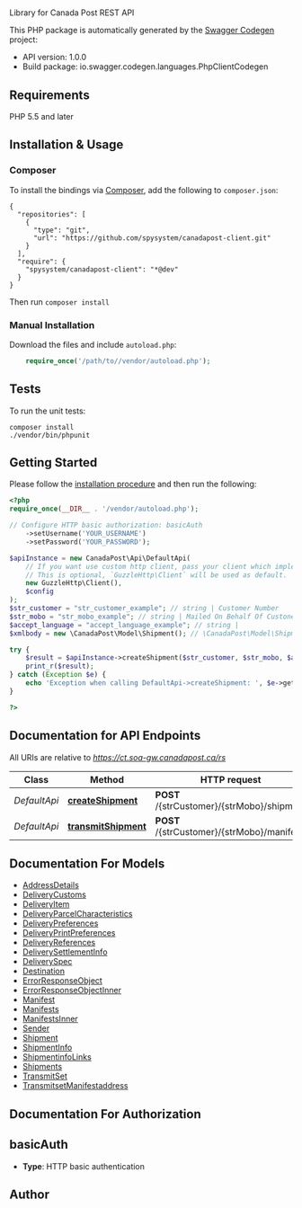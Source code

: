 # 
Library for Canada Post REST API

This PHP package is automatically generated by the [Swagger Codegen](https://github.com/swagger-api/swagger-codegen) project:

- API version: 1.0.0
- Build package: io.swagger.codegen.languages.PhpClientCodegen

## Requirements

PHP 5.5 and later

## Installation & Usage
### Composer

To install the bindings via [Composer](http://getcomposer.org/), add the following to `composer.json`:

```
{
  "repositories": [
    {
      "type": "git",
      "url": "https://github.com/spysystem/canadapost-client.git"
    }
  ],
  "require": {
    "spysystem/canadapost-client": "*@dev"
  }
}
```

Then run `composer install`

### Manual Installation

Download the files and include `autoload.php`:

```php
    require_once('/path/to//vendor/autoload.php');
```

## Tests

To run the unit tests:

```
composer install
./vendor/bin/phpunit
```

## Getting Started

Please follow the [installation procedure](#installation--usage) and then run the following:

```php
<?php
require_once(__DIR__ . '/vendor/autoload.php');

// Configure HTTP basic authorization: basicAuth
    ->setUsername('YOUR_USERNAME')
    ->setPassword('YOUR_PASSWORD');

$apiInstance = new CanadaPost\Api\DefaultApi(
    // If you want use custom http client, pass your client which implements `GuzzleHttp\ClientInterface`.
    // This is optional, `GuzzleHttp\Client` will be used as default.
    new GuzzleHttp\Client(),
    $config
);
$str_customer = "str_customer_example"; // string | Customer Number
$str_mobo = "str_mobo_example"; // string | Mailed On Behalf Of Custoner Number
$accept_language = "accept_language_example"; // string | 
$xmlbody = new \CanadaPost\Model\Shipment(); // \CanadaPost\Model\Shipment | Shipment data

try {
    $result = $apiInstance->createShipment($str_customer, $str_mobo, $accept_language, $xmlbody);
    print_r($result);
} catch (Exception $e) {
    echo 'Exception when calling DefaultApi->createShipment: ', $e->getMessage(), PHP_EOL;
}

?>
```

## Documentation for API Endpoints

All URIs are relative to *https://ct.soa-gw.canadapost.ca/rs*

Class | Method | HTTP request | Description
------------ | ------------- | ------------- | -------------
*DefaultApi* | [**createShipment**](docs/Api/DefaultApi.md#createshipment) | **POST** /{strCustomer}/{strMobo}/shipment | creates a Shipment
*DefaultApi* | [**transmitShipment**](docs/Api/DefaultApi.md#transmitshipment) | **POST** /{strCustomer}/{strMobo}/manifest | transmits a Shipment


## Documentation For Models

 - [AddressDetails](docs/Model/AddressDetails.md)
 - [DeliveryCustoms](docs/Model/DeliveryCustoms.md)
 - [DeliveryItem](docs/Model/DeliveryItem.md)
 - [DeliveryParcelCharacteristics](docs/Model/DeliveryParcelCharacteristics.md)
 - [DeliveryPreferences](docs/Model/DeliveryPreferences.md)
 - [DeliveryPrintPreferences](docs/Model/DeliveryPrintPreferences.md)
 - [DeliveryReferences](docs/Model/DeliveryReferences.md)
 - [DeliverySettlementInfo](docs/Model/DeliverySettlementInfo.md)
 - [DeliverySpec](docs/Model/DeliverySpec.md)
 - [Destination](docs/Model/Destination.md)
 - [ErrorResponseObject](docs/Model/ErrorResponseObject.md)
 - [ErrorResponseObjectInner](docs/Model/ErrorResponseObjectInner.md)
 - [Manifest](docs/Model/Manifest.md)
 - [Manifests](docs/Model/Manifests.md)
 - [ManifestsInner](docs/Model/ManifestsInner.md)
 - [Sender](docs/Model/Sender.md)
 - [Shipment](docs/Model/Shipment.md)
 - [ShipmentInfo](docs/Model/ShipmentInfo.md)
 - [ShipmentinfoLinks](docs/Model/ShipmentinfoLinks.md)
 - [Shipments](docs/Model/Shipments.md)
 - [TransmitSet](docs/Model/TransmitSet.md)
 - [TransmitsetManifestaddress](docs/Model/TransmitsetManifestaddress.md)


## Documentation For Authorization


## basicAuth

- **Type**: HTTP basic authentication


## Author




